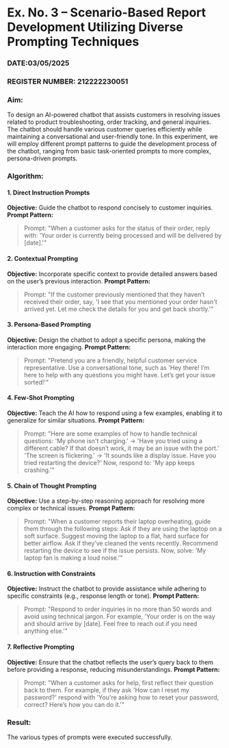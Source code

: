 # **Ex. No. 3 – Scenario-Based Report Development Utilizing Diverse Prompting Techniques**

### DATE:03/05/2025

### REGISTER NUMBER: 212222230051


### **Aim:**

To design an AI-powered chatbot that assists customers in resolving issues related to product troubleshooting, order tracking, and general inquiries. The chatbot should handle various customer queries efficiently while maintaining a conversational and user-friendly tone. In this experiment, we will employ different prompt patterns to guide the development process of the chatbot, ranging from basic task-oriented prompts to more complex, persona-driven prompts.



### **Algorithm:**

#### **1. Direct Instruction Prompts**

**Objective:** Guide the chatbot to respond concisely to customer inquiries.
**Prompt Pattern:**

> Prompt: "When a customer asks for the status of their order, reply with: 'Your order is currently being processed and will be delivered by \[date].'"


#### **2. Contextual Prompting**

**Objective:** Incorporate specific context to provide detailed answers based on the user’s previous interaction.
**Prompt Pattern:**

> Prompt: "If the customer previously mentioned that they haven’t received their order, say, 'I see that you mentioned your order hasn't arrived yet. Let me check the details for you and get back shortly.'"



#### **3. Persona-Based Prompting**

**Objective:** Design the chatbot to adopt a specific persona, making the interaction more engaging.
**Prompt Pattern:**

> Prompt: "Pretend you are a friendly, helpful customer service representative. Use a conversational tone, such as 'Hey there! I’m here to help with any questions you might have. Let’s get your issue sorted!'"


#### **4. Few-Shot Prompting**

**Objective:** Teach the AI how to respond using a few examples, enabling it to generalize for similar situations.
**Prompt Pattern:**

> Prompt:
> "Here are some examples of how to handle technical questions:
> 'My phone isn't charging.' → 'Have you tried using a different cable? If that doesn’t work, it may be an issue with the port.'
> 'The screen is flickering.' → 'It sounds like a display issue. Have you tried restarting the device?'
> Now, respond to: 'My app keeps crashing.'"



#### **5. Chain of Thought Prompting**

**Objective:** Use a step-by-step reasoning approach for resolving more complex or technical issues.
**Prompt Pattern:**

> Prompt:
> "When a customer reports their laptop overheating, guide them through the following steps:
> Ask if they are using the laptop on a soft surface.
> Suggest moving the laptop to a flat, hard surface for better airflow.
> Ask if they’ve cleaned the vents recently.
> Recommend restarting the device to see if the issue persists.
> Now, solve: 'My laptop fan is making a loud noise.'"


#### **6. Instruction with Constraints**

**Objective:** Instruct the chatbot to provide assistance while adhering to specific constraints (e.g., response length or tone).
**Prompt Pattern:**

> Prompt: "Respond to order inquiries in no more than 50 words and avoid using technical jargon. For example, 'Your order is on the way and should arrive by \[date]. Feel free to reach out if you need anything else.'"


#### **7. Reflective Prompting**

**Objective:** Ensure that the chatbot reflects the user’s query back to them before providing a response, reducing misunderstandings.
**Prompt Pattern:**

> Prompt: "When a customer asks for help, first reflect their question back to them. For example, if they ask 'How can I reset my password?' respond with 'You're asking how to reset your password, correct? Here’s how you can do it.'"


### **Result:**

The various types of prompts were executed successfully.

